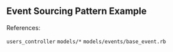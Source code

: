## Event Sourcing Pattern Example

References:

`users_controller`
`models/*`
`models/events/base_event.rb`
